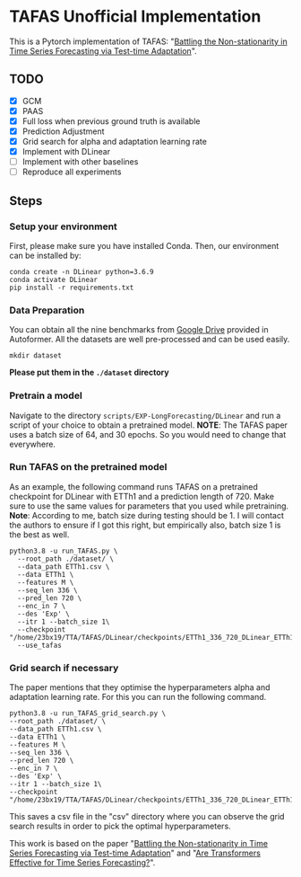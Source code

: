 # TAFAS Unofficial Implementation

This is a Pytorch implementation of TAFAS: "[Battling the Non-stationarity in Time Series Forecasting via Test-time Adaptation](https://arxiv.org/pdf/2501.04970)". 


## TODO
- [x] GCM
- [x] PAAS
- [x] Full loss when previous ground truth is available
- [x] Prediction Adjustment
- [x] Grid search for alpha and adaptation learning rate
- [x] Implement with DLinear
- [ ] Implement with other baselines
- [ ] Reproduce all experiments

## Steps

### Setup your environment
First, please make sure you have installed Conda. Then, our environment can be installed by:
```
conda create -n DLinear python=3.6.9
conda activate DLinear
pip install -r requirements.txt
```

### Data Preparation

You can obtain all the nine benchmarks from [Google Drive](https://drive.google.com/drive/folders/1ZOYpTUa82_jCcxIdTmyr0LXQfvaM9vIy) provided in Autoformer. All the datasets are well pre-processed and can be used easily.

```
mkdir dataset
```
**Please put them in the `./dataset` directory**

### Pretrain a model
Navigate to the directory `scripts/EXP-LongForecasting/DLinear` and run a script of your choice to obtain a pretrained model.
**NOTE**: The TAFAS paper uses a batch size of 64, and 30 epochs. So you would need to change that everywhere.

### Run TAFAS on the pretrained model

As an example, the following command runs TAFAS on a pretrained checkpoint for DLinear with ETTh1 and a prediction length of 720. Make sure to use the same values for parameters that you used while pretraining.
**Note**: According to me, batch size during testing should be 1. I will contact the authors to ensure if I got this right, but empirically also, batch size 1 is the best as well.

```
python3.8 -u run_TAFAS.py \
  --root_path ./dataset/ \
  --data_path ETTh1.csv \
  --data ETTh1 \
  --features M \
  --seq_len 336 \
  --pred_len 720 \
  --enc_in 7 \
  --des 'Exp' \
  --itr 1 --batch_size 1\
  --checkpoint "/home/23bx19/TTA/TAFAS/DLinear/checkpoints/ETTh1_336_720_DLinear_ETTh1_ftM_sl336_ll48_pl720_dm512_nh8_el2_dl1_df2048_fc1_ebtimeF_dtTrue_Exp_0/checkpoint.pth"\
  --use_tafas
  ```


  ### Grid search if necessary

  The paper mentions that they optimise the hyperparameters alpha and adaptation learning rate. For this you can run the following command.

  ```
python3.8 -u run_TAFAS_grid_search.py \
  --root_path ./dataset/ \
  --data_path ETTh1.csv \
  --data ETTh1 \
  --features M \
  --seq_len 336 \
  --pred_len 720 \
  --enc_in 7 \
  --des 'Exp' \
  --itr 1 --batch_size 1\
  --checkpoint "/home/23bx19/TTA/TAFAS/DLinear/checkpoints/ETTh1_336_720_DLinear_ETTh1_ftM_sl336_ll48_pl720_dm512_nh8_el2_dl1_df2048_fc1_ebtimeF_dtTrue_Exp_0/checkpoint.pth"\
  ```

  This saves a csv file in the "csv" directory where you can observe the grid search results in order to pick the optimal hyperparameters.


This work is based on the paper "[Battling the Non-stationarity in Time Series Forecasting via Test-time Adaptation](https://arxiv.org/pdf/2501.04970)" and "[Are Transformers Effective for Time Series Forecasting?](https://arxiv.org/pdf/2205.13504.pdf)".